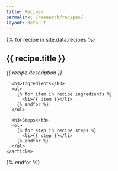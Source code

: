 ```yaml
---
title: Recipes
permalink: /research/recipes/
layout: default
---
```


<div class="recipes">
  {% for recipe in site.data.recipes %}
    <article class="recipe">
      <h2>{{ recipe.title }}</h2>
      <p><em>{{ recipe.description }}</em></p>

      <h3>Ingredients</h3>
      <ul>
        {% for item in recipe.ingredients %}
          <li>{{ item }}</li>
        {% endfor %}
      </ul>

      <h3>Steps</h3>
      <ol>
        {% for step in recipe.steps %}
          <li>{{ step }}</li>
        {% endfor %}
      </ol>
    </article>
  {% endfor %}
</div>
